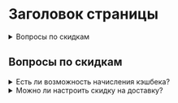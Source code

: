 # Заголовок страницы

<details>
<summary>Вопросы по скидкам</summary>

- **Есть ли возможность начисления кэшбека?**
    * Да, есть. Раздел [Маркетинг - Скидки](/marketing/discounts). В настройках скидки установите галочку "**Использовать в качестве бонусной программы (класть значение скидки на личный счет)**".
- **Можно ли настроить скидку на доставку?**
    * Да, можно. Раздел [Маркетинг - Скидки](/marketing/discounts). В настройках скидки в конце страницы есть поле "**Размер скидки на доставку**".

</details>

## Вопросы по скидкам
<details>
<summary>Есть ли возможность начисления кэшбека?</summary>

* Да, есть. Раздел [Маркетинг - Скидки](/marketing/discounts). В настройках скидки установите галочку "**Использовать в качестве бонусной программы (класть значение скидки на личный счет)**".

</details>

<details>
<summary>Можно ли настроить скидку на доставку?</summary>

* Да, можно. Раздел [Маркетинг - Скидки](/marketing/discounts). В настройках скидки в конце страницы есть поле "**Размер скидки на доставку**".

</details>
